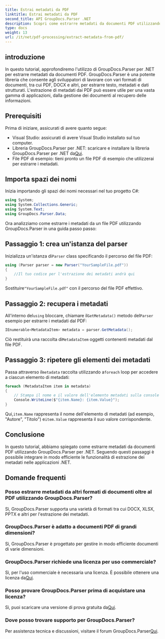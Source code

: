 ```yaml
---
title: Estrai metadati da PDF
linktitle: Estrai metadati da PDF
second_title: API GroupDocs.Parser .NET
description: Scopri come estrarre metadati da documenti PDF utilizzando GroupDocs.Parser per .NET. Questa guida completa copre istruzioni dettagliate e prerequisiti.
type: docs
weight: 13
url: /it/net/pdf-processing/extract-metadata-from-pdf/
---
```

## introduzione
In questo tutorial, approfondiremo l'utilizzo di GroupDocs.Parser per .NET per estrarre metadati da documenti PDF. GroupDocs.Parser è una potente libreria che consente agli sviluppatori di lavorare con vari formati di documenti, tra cui PDF, DOCX e altri, per estrarre testo, metadati e dati strutturati. L'estrazione di metadati dai PDF può essere utile per una vasta gamma di applicazioni, dalla gestione dei documenti al recupero delle informazioni.
## Prerequisiti
Prima di iniziare, assicurati di avere quanto segue:
- Visual Studio: assicurati di avere Visual Studio installato sul tuo computer.
-  Libreria GroupDocs.Parser per .NET: scaricare e installare la libreria GroupDocs.Parser per .NET da[Qui](https://releases.groupdocs.com/parser/net/).
- File PDF di esempio: tieni pronto un file PDF di esempio che utilizzerai per estrarre i metadati.

## Importa spazi dei nomi
Inizia importando gli spazi dei nomi necessari nel tuo progetto C#:
```csharp
using System;
using System.Collections.Generic;
using System.Text;
using GroupDocs.Parser.Data;
```

Ora analizziamo come estrarre i metadati da un file PDF utilizzando GroupDocs.Parser in una guida passo passo:
## Passaggio 1: crea un'istanza del parser
 Inizializza un'istanza di`Parser` class specificando il percorso del file PDF:
```csharp
using (Parser parser = new Parser("YourSampleFile.pdf"))
{
    //Il tuo codice per l'estrazione dei metadati andrà qui
}
```
 Sostituire`"YourSampleFile.pdf"` con il percorso del file PDF effettivo.
## Passaggio 2: recupera i metadati
 All'interno del`using` bloccare, chiamare il`GetMetadata()` metodo del`Parser` esempio per estrarre i metadati dal PDF:
```csharp
IEnumerable<MetadataItem> metadata = parser.GetMetadata();
```
 Ciò restituirà una raccolta di`MetadataItem` oggetti contenenti metadati dal file PDF.
## Passaggio 3: ripetere gli elementi dei metadati
 Passa attraverso il`metadata` raccolta utilizzando a`foreach` loop per accedere a ciascun elemento di metadati:
```csharp
foreach (MetadataItem item in metadata)
{
    // Stampa il nome e il valore dell'elemento metadati sulla console
    Console.WriteLine($"{item.Name}: {item.Value}");
}
```
 Qui,`item.Name` rappresenta il nome dell'elemento di metadati (ad esempio, "Autore", "Titolo") e`item.Value` rappresenta il suo valore corrispondente.

## Conclusione
In questo tutorial, abbiamo spiegato come estrarre metadati da documenti PDF utilizzando GroupDocs.Parser per .NET. Seguendo questi passaggi è possibile integrare in modo efficiente le funzionalità di estrazione dei metadati nelle applicazioni .NET.

## Domande frequenti
### Posso estrarre metadati da altri formati di documenti oltre al PDF utilizzando GroupDocs.Parser?
Sì, GroupDocs.Parser supporta una varietà di formati tra cui DOCX, XLSX, PPTX e altri per l'estrazione dei metadati.
### GroupDocs.Parser è adatto a documenti PDF di grandi dimensioni?
Sì, GroupDocs.Parser è progettato per gestire in modo efficiente documenti di varie dimensioni.
### GroupDocs.Parser richiede una licenza per uso commerciale?
 Sì, per l'uso commerciale è necessaria una licenza. È possibile ottenere una licenza da[Qui](https://purchase.groupdocs.com/buy).
### Posso provare GroupDocs.Parser prima di acquistare una licenza?
 Sì, puoi scaricare una versione di prova gratuita da[Qui](https://releases.groupdocs.com/).
### Dove posso trovare supporto per GroupDocs.Parser?
 Per assistenza tecnica e discussioni, visitare il forum GroupDocs.Parser[Qui](https://forum.groupdocs.com/c/parser/17).